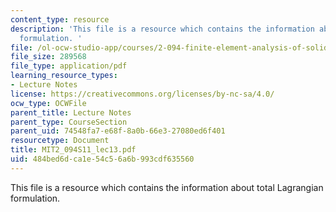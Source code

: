 ```yaml
---
content_type: resource
description: 'This file is a resource which contains the information about total Lagrangian
  formulation. '
file: /ol-ocw-studio-app/courses/2-094-finite-element-analysis-of-solids-and-fluids-ii-spring-2011/484bed6dca1e54c56a6b993cdf635560_MIT2_094S11_lec13.pdf
file_size: 289568
file_type: application/pdf
learning_resource_types:
- Lecture Notes
license: https://creativecommons.org/licenses/by-nc-sa/4.0/
ocw_type: OCWFile
parent_title: Lecture Notes
parent_type: CourseSection
parent_uid: 74548fa7-e68f-8a0b-66e3-27080ed6f401
resourcetype: Document
title: MIT2_094S11_lec13.pdf
uid: 484bed6d-ca1e-54c5-6a6b-993cdf635560
---
```

This file is a resource which contains the information about total Lagrangian formulation. 